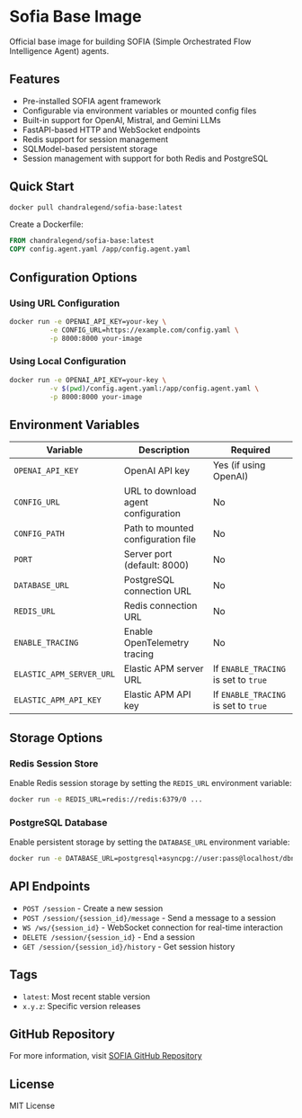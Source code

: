 # Sofia Base Image

Official base image for building SOFIA (Simple Orchestrated Flow Intelligence Agent) agents.

## Features

- Pre-installed SOFIA agent framework
- Configurable via environment variables or mounted config files
- Built-in support for OpenAI, Mistral, and Gemini LLMs
- FastAPI-based HTTP and WebSocket endpoints
- Redis support for session management
- SQLModel-based persistent storage
- Session management with support for both Redis and PostgreSQL

## Quick Start

```bash
docker pull chandralegend/sofia-base:latest
```

Create a Dockerfile:
```dockerfile
FROM chandralegend/sofia-base:latest
COPY config.agent.yaml /app/config.agent.yaml
```

## Configuration Options

### Using URL Configuration
```bash
docker run -e OPENAI_API_KEY=your-key \
          -e CONFIG_URL=https://example.com/config.yaml \
          -p 8000:8000 your-image
```

### Using Local Configuration
```bash
docker run -e OPENAI_API_KEY=your-key \
          -v $(pwd)/config.agent.yaml:/app/config.agent.yaml \
          -p 8000:8000 your-image
```

## Environment Variables

| Variable | Description | Required |
|----------|-------------|----------|
| `OPENAI_API_KEY` | OpenAI API key | Yes (if using OpenAI) |
| `CONFIG_URL` | URL to download agent configuration | No |
| `CONFIG_PATH` | Path to mounted configuration file | No |
| `PORT` | Server port (default: 8000) | No |
| `DATABASE_URL` | PostgreSQL connection URL | No |
| `REDIS_URL` | Redis connection URL | No |
| `ENABLE_TRACING` | Enable OpenTelemetry tracing | No |
| `ELASTIC_APM_SERVER_URL` | Elastic APM server URL | If `ENABLE_TRACING` is set to `true` |
| `ELASTIC_APM_API_KEY` | Elastic APM API key | If `ENABLE_TRACING` is set to `true` |

## Storage Options

### Redis Session Store
Enable Redis session storage by setting the `REDIS_URL` environment variable:
```bash
docker run -e REDIS_URL=redis://redis:6379/0 ...
```

### PostgreSQL Database
Enable persistent storage by setting the `DATABASE_URL` environment variable:
```bash
docker run -e DATABASE_URL=postgresql+asyncpg://user:pass@localhost/dbname ...
```

## API Endpoints

- `POST /session` - Create a new session
- `POST /session/{session_id}/message` - Send a message to a session
- `WS /ws/{session_id}` - WebSocket connection for real-time interaction
- `DELETE /session/{session_id}` - End a session
- `GET /session/{session_id}/history` - Get session history

## Tags

- `latest`: Most recent stable version
- `x.y.z`: Specific version releases

## GitHub Repository

For more information, visit [SOFIA GitHub Repository](https://github.com/sofia-hq/sofia)

## License

MIT License
